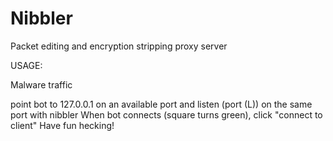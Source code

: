 Nibbler
=======

Packet editing and encryption stripping proxy server

USAGE:

Malware traffic

point bot to 127.0.0.1 on an available port and listen (port (L)) on the same port with nibbler
When bot connects (square turns green), click "connect to client"
Have fun hecking!